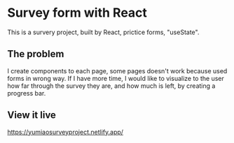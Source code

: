 # Survey form with React

This is a survery project, built by React, prictice forms, "useState". 
## The problem

I create components to each page, some pages doesn't work because used forms in wrong way. If I have more time, I would like to visualize to the user how far through the survey they are, and how much is left, by creating a progress bar.

## View it live

https://yumiaosurveyproject.netlify.app/
